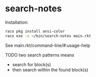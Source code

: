 search-notes
============
Installation:
```bash
raco pkg install ansi-color
raco exe -o ~/bin/search-notes main.rkt
```

See main.rkt/command-line/#:usage-help

TODO
two search patterns means
- search for block(s)
- then search within the found block(s)
